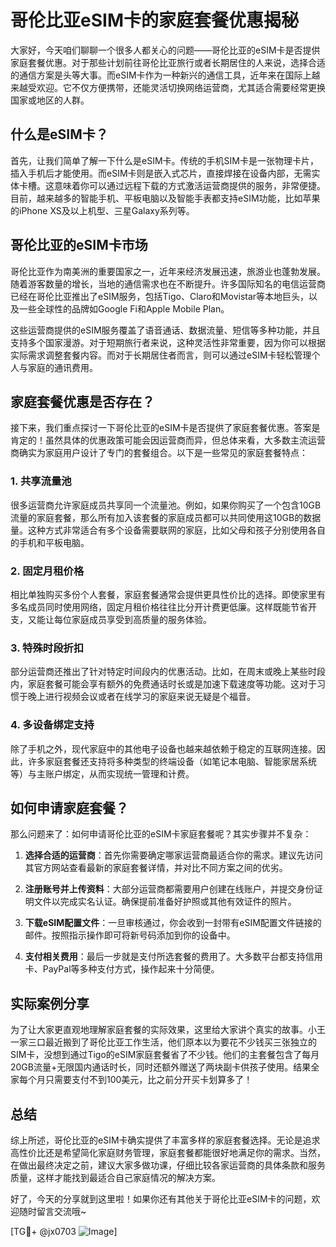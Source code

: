 # 哥伦比亚eSIM卡的家庭套餐优惠揭秘

大家好，今天咱们聊聊一个很多人都关心的问题——哥伦比亚的eSIM卡是否提供家庭套餐优惠。对于那些计划前往哥伦比亚旅行或者长期居住的人来说，选择合适的通信方案是头等大事。而eSIM卡作为一种新兴的通信工具，近年来在国际上越来越受欢迎。它不仅方便携带，还能灵活切换网络运营商，尤其适合需要经常更换国家或地区的人群。

## 什么是eSIM卡？

首先，让我们简单了解一下什么是eSIM卡。传统的手机SIM卡是一张物理卡片，插入手机后才能使用。而eSIM卡则是嵌入式芯片，直接焊接在设备内部，无需实体卡槽。这意味着你可以通过远程下载的方式激活运营商提供的服务，非常便捷。目前，越来越多的智能手机、平板电脑以及智能手表都支持eSIM功能，比如苹果的iPhone XS及以上机型、三星Galaxy系列等。

## 哥伦比亚的eSIM卡市场

哥伦比亚作为南美洲的重要国家之一，近年来经济发展迅速，旅游业也蓬勃发展。随着游客数量的增长，当地的通信需求也在不断提升。许多国际知名的电信运营商已经在哥伦比亚推出了eSIM服务，包括Tigo、Claro和Movistar等本地巨头，以及一些全球性的品牌如Google Fi和Apple Mobile Plan。

这些运营商提供的eSIM服务覆盖了语音通话、数据流量、短信等多种功能，并且支持多个国家漫游。对于短期旅行者来说，这种灵活性非常重要，因为你可以根据实际需求调整套餐内容。而对于长期居住者而言，则可以通过eSIM卡轻松管理个人与家庭的通讯费用。

## 家庭套餐优惠是否存在？

接下来，我们重点探讨一下哥伦比亚的eSIM卡是否提供了家庭套餐优惠。答案是肯定的！虽然具体的优惠政策可能会因运营商而异，但总体来看，大多数主流运营商确实为家庭用户设计了专门的套餐组合。以下是一些常见的家庭套餐特点：

### 1. 共享流量池
很多运营商允许家庭成员共享同一个流量池。例如，如果你购买了一个包含10GB流量的家庭套餐，那么所有加入该套餐的家庭成员都可以共同使用这10GB的数据量。这种方式非常适合有多个设备需要联网的家庭，比如父母和孩子分别使用各自的手机和平板电脑。

### 2. 固定月租价格
相比单独购买多份个人套餐，家庭套餐通常会提供更具性价比的选择。即使家里有多名成员同时使用网络，固定月租价格往往比分开计费更低廉。这样既能节省开支，又能让每位家庭成员享受到高质量的服务体验。

### 3. 特殊时段折扣
部分运营商还推出了针对特定时间段内的优惠活动。比如，在周末或晚上某些时段内，家庭套餐可能会享有额外的免费通话时长或是加速下载速度等功能。这对于习惯于晚上进行视频会议或者在线学习的家庭来说无疑是个福音。

### 4. 多设备绑定支持
除了手机之外，现代家庭中的其他电子设备也越来越依赖于稳定的互联网连接。因此，许多家庭套餐还支持将多种类型的终端设备（如笔记本电脑、智能家居系统等）与主账户绑定，从而实现统一管理和计费。

## 如何申请家庭套餐？

那么问题来了：如何申请哥伦比亚的eSIM卡家庭套餐呢？其实步骤并不复杂：

1. **选择合适的运营商**：首先你需要确定哪家运营商最适合你的需求。建议先访问其官方网站查看最新的家庭套餐详情，并对比不同方案之间的优劣。
   
2. **注册账号并上传资料**：大部分运营商都需要用户创建在线账户，并提交身份证明文件以完成实名认证。确保提前准备好护照或其他有效证件的照片。

3. **下载eSIM配置文件**：一旦审核通过，你会收到一封带有eSIM配置文件链接的邮件。按照指示操作即可将新号码添加到你的设备中。

4. **支付相关费用**：最后一步就是支付所选套餐的费用了。大多数平台都支持信用卡、PayPal等多种支付方式，操作起来十分简便。

## 实际案例分享

为了让大家更直观地理解家庭套餐的实际效果，这里给大家讲个真实的故事。小王一家三口最近搬到了哥伦比亚工作生活，他们原本以为要花不少钱买三张独立的SIM卡，没想到通过Tigo的eSIM家庭套餐省了不少钱。他们的主套餐包含了每月20GB流量+无限国内通话时长，同时还额外赠送了两块副卡供孩子使用。结果全家每个月只需要支付不到100美元，比之前分开买卡划算多了！

## 总结

综上所述，哥伦比亚的eSIM卡确实提供了丰富多样的家庭套餐选择。无论是追求高性价比还是希望简化家庭财务管理，家庭套餐都能很好地满足你的需求。当然，在做出最终决定之前，建议大家多做功课，仔细比较各家运营商的具体条款和服务质量，这样才能找到最适合自己家庭情况的解决方案。

好了，今天的分享就到这里啦！如果你还有其他关于哥伦比亚eSIM卡的问题，欢迎随时留言交流哦~ 

[TG💪+ @jx0703 ![Image](https://github.com/user-attachments/assets/dbca1d08-cadb-493c-b0ec-ad6f7a83f270)]